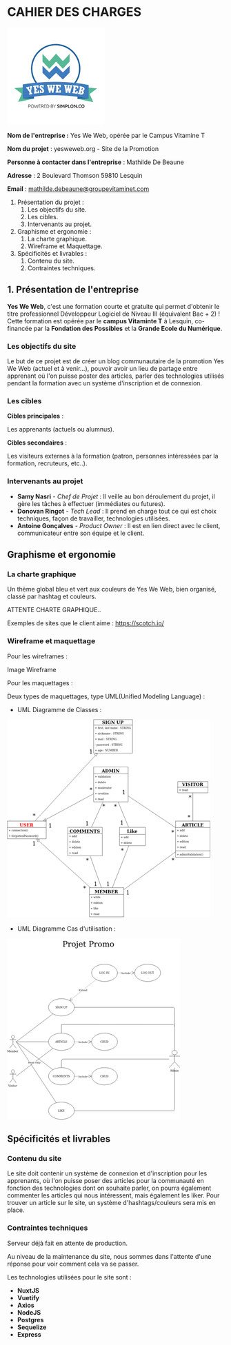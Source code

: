 # CAHIER DES CHARGES

![Logo Yes We Web](Images/yesweweb.png)

**Nom de l'entreprise :** Yes We Web, opérée par le Campus Vitamine T

**Nom du projet** : yesweweb.org - Site de la Promotion

**Personne à contacter dans l'entreprise** : Mathilde De Beaune

**Adresse** : 2 Boulevard Thomson 59810 Lesquin

**Email** : mathilde.debeaune@groupevitaminet.com

1.  Présentation du projet :
    1.  Les objectifs du site.
    2.  Les cibles.
    3.  Intervenants au projet.
2.  Graphisme et ergonomie :
    1.  La charte graphique.
    2.  Wireframe et Maquettage.
3.  Spécificités et livrables :
    1.  Contenu du site.
    2.  Contraintes techniques.

## 1. Présentation de l'entreprise

**Yes We Web**, c'est une formation courte et gratuite qui permet d'obtenir le titre professionnel Développeur Logiciel de Niveau III (équivalent Bac + 2) ! Cette formation est opérée par le **campus Vitaminte T** à Lesquin, co-financée par la **Fondation des Possibles** et la **Grande Ecole du Numérique**.

### Les objectifs du site

Le but de ce projet est de créer un blog communautaire de la promotion Yes We Web (actuel et à venir...), pouvoir avoir un lieu de partage entre apprenant où l'on puisse poster des articles, parler des technologies utilisés pendant la formation avec un système d'inscription et de connexion.

### Les cibles

**Cibles principales** :

Les apprenants (actuels ou alumnus).

**Cibles secondaires** :

Les visiteurs externes à la formation (patron, personnes intéressées par la formation, recruteurs, etc..).

### Intervenants au projet

-   **Samy Nasri** - _Chef de Projet_ : Il veille au bon déroulement du projet, il gère les tâches à effectuer (immédiates ou futures).
-   **Donovan Ringot** - _Tech Lead_ : Il prend en charge tout ce qui est choix techniques, façon de travailler, technologies utilisées.
-   **Antoine Gonçalves** - _Product Owner_ : Il est en lien direct avec le client, communicateur entre son équipe et le client.

## Graphisme et ergonomie

### La charte graphique

Un thème global bleu et vert aux couleurs de Yes We Web, bien organisé, classé par hashtag et couleurs.

ATTENTE CHARTE GRAPHIQUE..

Exemples de sites que le client aime : <https://scotch.io/>

### Wireframe et maquettage

Pour les wireframes :

Image Wireframe

Pour les maquettages :

Deux types de maquettages, type UML(Unified Modeling Language) :

-   UML Diagramme de Classes :

![UML Diagram Class](Images/UMLDiagramClass.png)

-   UML Diagramme Cas d'utilisation :

![UML Diagram Use Cases](Images/UMLDiagramUseCase.png)

## Spécificités et livrables

### Contenu du site

Le site doit contenir un système de connexion et d'inscription pour les apprenants, où l'on puisse poser des articles pour la communauté en fonction des technologies dont on souhaite parler, on pourra également commenter les articles qui nous intéressent, mais également les liker. Pour trouver un article sur le site, un système d'hashtags/couleurs sera mis en place.

### Contraintes techniques

Serveur déjà fait en attente de production.

Au niveau de la maintenance du site, nous sommes dans l'attente d'une réponse pour voir comment cela va se passer.

Les technologies utilisées pour le site sont :

-   **NuxtJS**
-   **Vuetify**
-   **Axios**
-   **NodeJS**
-   **Postgres**
-   **Sequelize**
-   **Express**
